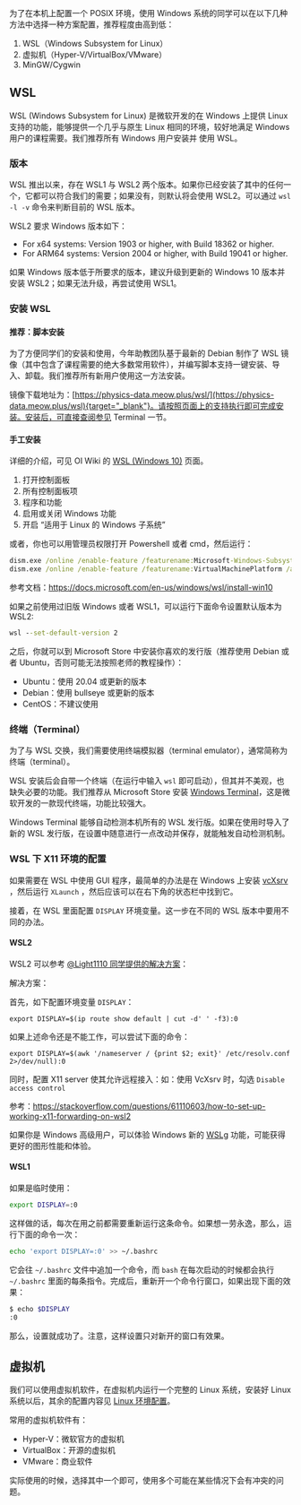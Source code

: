 为了在本机上配置一个 POSIX 环境，使用 Windows 系统的同学可以在以下几种方法中选择一种方案配置，推荐程度由高到低：

1. WSL（Windows Subsystem for Linux）
2. 虚拟机（Hyper-V/VirtualBox/VMware）
3. MinGW/Cygwin

## WSL

WSL (Windows Subsystem for Linux) 是微软开发的在 Windows 上提供 Linux 支持的功能，能够提供一个几乎与原生 Linux 相同的环境，较好地满足 Windows 用户的课程需要。我们推荐所有 Windows 用户安装并
使用 WSL。

### 版本

WSL 推出以来，存在 WSL1 与 WSL2 两个版本。如果你已经安装了其中的任何一个，它都可以符合我们的需要；如果没有，则默认将会使用 WSL2。可以通过 `wsl -l -v` 命令来判断目前的 WSL 版本。

WSL2 要求 Windows 版本如下：

- For x64 systems: Version 1903 or higher, with Build 18362 or higher.
- For ARM64 systems: Version 2004 or higher, with Build 19041 or higher.

如果 Windows 版本低于所要求的版本，建议升级到更新的 Windows 10 版本并安装 WSL2；如果无法升级，再尝试使用 WSL1。

### 安装 WSL

#### 推荐：脚本安装

为了方便同学们的安装和使用，今年助教团队基于最新的 Debian 制作了 WSL 镜像（其中包含了课程需要的绝大多数常用软件），并编写脚本支持一键安装、导入、卸载。我们推荐所有新用户使用这一方法安装。

镜像下载地址为：[https://physics-data.meow.plus/wsl/](https://physics-data.meow.plus/wsl){target="_blank"}。请按照页面上的支持执行即可完成安装。安装后，可直接查阅参见 Terminal 一节。

#### 手工安装

详细的介绍，可见 OI Wiki 的 [WSL (Windows 10)](https://oi-wiki.org/tools/wsl/) 页面。

1. 打开控制面板
2. 所有控制面板项
3. 程序和功能
4. 启用或关闭 Windows 功能
5. 开启 “适用于 Linux 的 Windows 子系统”

或者，你也可以用管理员权限打开 Powershell 或者 cmd，然后运行：

```cmd
dism.exe /online /enable-feature /featurename:Microsoft-Windows-Subsystem-Linux /all /norestart
dism.exe /online /enable-feature /featurename:VirtualMachinePlatform /all /norestart
```

参考文档：https://docs.microsoft.com/en-us/windows/wsl/install-win10

如果之前使用过旧版 Windows 或者 WSL1，可以运行下面命令设置默认版本为 WSL2:

```cmd
wsl --set-default-version 2 
```

之后，你就可以到 Microsoft Store 中安装你喜欢的发行版（推荐使用 Debian 或者 Ubuntu，否则可能无法按照老师的教程操作）：

- Ubuntu：使用 20.04 或更新的版本
- Debian：使用 bullseye 或更新的版本
- CentOS：不建议使用

### 终端（Terminal）

为了与 WSL 交换，我们需要使用终端模拟器（terminal emulator），通常简称为终端（terminal）。

WSL 安装后会自带一个终端（在运行中输入 `wsl` 即可启动），但其并不美观，也缺失必要的功能。我们推荐从 Microsoft Store 安装 [Windows Terminal](https://www.microsoft.com/zh-cn/p/windows-terminal/9n0dx20hk701)，这是微软开发的一款现代终端，功能比较强大。

Windows Terminal 能够自动检测本机所有的 WSL 发行版。如果在使用时导入了新的 WSL 发行版，在设置中随意进行一点改动并保存，就能触发自动检测机制。

### WSL 下 X11 环境的配置

如果需要在 WSL 中使用 GUI 程序，最简单的办法是在 Windows 上安装 [vcXsrv](https://sourceforge.net/projects/vcxsrv/files/) ，然后运行 `XLaunch` ，然后应该可以在右下角的状态栏中找到它。

接着，在 WSL 里面配置 `DISPLAY` 环境变量。这一步在不同的 WSL 版本中要用不同的办法。

#### WSL2

WSL2 可以参考 [@Light1110 同学提供的解决方案](https://github.com/physics-data/faq/issues/6#issuecomment-680972955)：

解决方案：

首先，如下配置环境变量 `DISPLAY`：

```
export DISPLAY=$(ip route show default | cut -d' ' -f3):0
```

如果上述命令还是不能工作，可以尝试下面的命令：

```
export DISPLAY=$(awk '/nameserver / {print $2; exit}' /etc/resolv.conf 2>/dev/null):0
```

同时，配置 X11 server 使其允许远程接入：如：使用 VcXsrv 时，勾选 `Disable access control`   

参考：https://stackoverflow.com/questions/61110603/how-to-set-up-working-x11-forwarding-on-wsl2

如果你是 Windows 高级用户，可以体验 Windows 新的 [WSLg](https://github.com/microsoft/wslg) 功能，可能获得更好的图形性能和体验。

#### WSL1

如果是临时使用：

```bash
export DISPLAY=:0
```

这样做的话，每次在用之前都需要重新运行这条命令。如果想一劳永逸，那么，运行下面的命令一次：

```bash
echo 'export DISPLAY=:0' >> ~/.bashrc
```

它会往 `~/.bashrc` 文件中追加一个命令，而 `bash` 在每次启动的时候都会执行 `~/.bashrc` 里面的每条指令。完成后，重新开一个命令行窗口，如果出现下面的效果：

```bash
$ echo $DISPLAY
:0
```

那么，设置就成功了。注意，这样设置只对新开的窗口有效果。

## 虚拟机

我们可以使用虚拟机软件，在虚拟机内运行一个完整的 Linux 系统，安装好 Linux 系统以后，其余的配置内容见 [Linux 环境配置](../linux)。

常用的虚拟机软件有：

- Hyper-V：微软官方的虚拟机
- VirtualBox：开源的虚拟机
- VMware：商业软件

实际使用的时候，选择其中一个即可，使用多个可能在某些情况下会有冲突的问题。